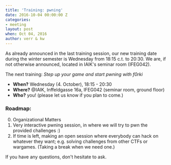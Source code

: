```yaml
---
title: 'Training: pwning'
date: 2016-10-04 00:00:00 Z
categories:
- meeting
layout: post
when: Oct 04, 2016
author: verr & kw
---
```


As already announced in the last training session, our new training date during the winter semester is Wednesday from 18:15 c.t. to 20:30.
We are, if not otherwise announced, located in IAIK's seminar room (IFEG042).

The next training: *Step up your game and start pwning with f0rki*

* **When?** Wednesday (4. October), 18:15 - 20:30
* **Where?** @IAIK, Inffeldgasse 16a, IFEG042 (seminar room, ground floor)
* **Who?** you! (please let us know if you plan to come.)


### Roadmap:

0. Organizational Matters
1. Very interactive pwning session, in where we will try to pwn the provided challenges :)
2. If time is left, making an open session where everybody can hack on whatever they want; e.g. solving challenges from other CTFs or wargames.
(Taking a break when we need one.)

If you have any questions, don't hesitate to ask.
